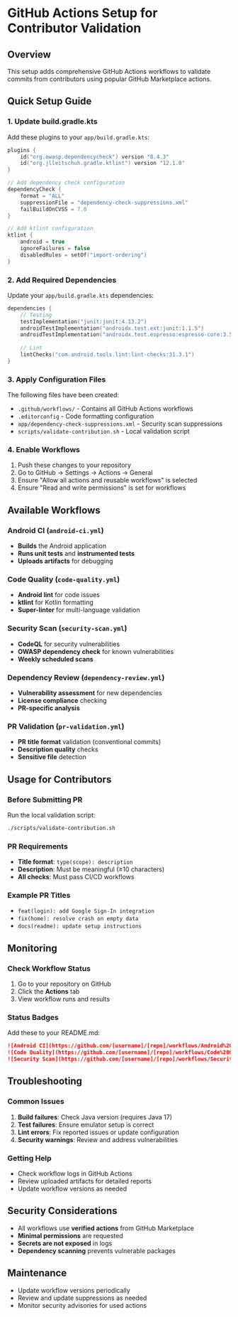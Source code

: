 # GitHub Actions Setup for Contributor Validation

## Overview
This setup adds comprehensive GitHub Actions workflows to validate commits from contributors using popular GitHub Marketplace actions.

## Quick Setup Guide

### 1. Update build.gradle.kts
Add these plugins to your `app/build.gradle.kts`:

```kotlin
plugins {
    id("org.owasp.dependencycheck") version "8.4.3"
    id("org.jlleitschuh.gradle.ktlint") version "12.1.0"
}

// Add dependency check configuration
dependencyCheck {
    format = "ALL"
    suppressionFile = "dependency-check-suppressions.xml"
    failBuildOnCVSS = 7.0
}

// Add ktlint configuration
ktlint {
    android = true
    ignoreFailures = false
    disabledRules = setOf("import-ordering")
}
```

### 2. Add Required Dependencies
Update your `app/build.gradle.kts` dependencies:

```kotlin
dependencies {
    // Testing
    testImplementation("junit:junit:4.13.2")
    androidTestImplementation("androidx.test.ext:junit:1.1.5")
    androidTestImplementation("androidx.test.espresso:espresso-core:3.5.1")
    
    // Lint
    lintChecks("com.android.tools.lint:lint-checks:31.3.1")
}
```

### 3. Apply Configuration Files
The following files have been created:
- `.github/workflows/` - Contains all GitHub Actions workflows
- `.editorconfig` - Code formatting configuration
- `app/dependency-check-suppressions.xml` - Security scan suppressions
- `scripts/validate-contribution.sh` - Local validation script

### 4. Enable Workflows
1. Push these changes to your repository
2. Go to GitHub → Settings → Actions → General
3. Ensure "Allow all actions and reusable workflows" is selected
4. Ensure "Read and write permissions" is set for workflows

## Available Workflows

### Android CI (`android-ci.yml`)
- **Builds** the Android application
- **Runs unit tests** and **instrumented tests**
- **Uploads artifacts** for debugging

### Code Quality (`code-quality.yml`)
- **Android lint** for code issues
- **ktlint** for Kotlin formatting
- **Super-linter** for multi-language validation

### Security Scan (`security-scan.yml`)
- **CodeQL** for security vulnerabilities
- **OWASP dependency check** for known vulnerabilities
- **Weekly scheduled scans**

### Dependency Review (`dependency-review.yml`)
- **Vulnerability assessment** for new dependencies
- **License compliance** checking
- **PR-specific analysis**

### PR Validation (`pr-validation.yml`)
- **PR title format** validation (conventional commits)
- **Description quality** checks
- **Sensitive file** detection

## Usage for Contributors

### Before Submitting PR
Run the local validation script:
```bash
./scripts/validate-contribution.sh
```

### PR Requirements
- **Title format**: `type(scope): description`
- **Description**: Must be meaningful (≥10 characters)
- **All checks**: Must pass CI/CD workflows

### Example PR Titles
- `feat(login): add Google Sign-In integration`
- `fix(home): resolve crash on empty data`
- `docs(readme): update setup instructions`

## Monitoring

### Check Workflow Status
1. Go to your repository on GitHub
2. Click the **Actions** tab
3. View workflow runs and results

### Status Badges
Add these to your README.md:

```markdown
![Android CI](https://github.com/[username]/[repo]/workflows/Android%20CI/badge.svg)
![Code Quality](https://github.com/[username]/[repo]/workflows/Code%20Quality%20Check/badge.svg)
![Security Scan](https://github.com/[username]/[repo]/workflows/Security%20Scan/badge.svg)
```

## Troubleshooting

### Common Issues
1. **Build failures**: Check Java version (requires Java 17)
2. **Test failures**: Ensure emulator setup is correct
3. **Lint errors**: Fix reported issues or update configuration
4. **Security warnings**: Review and address vulnerabilities

### Getting Help
- Check workflow logs in GitHub Actions
- Review uploaded artifacts for detailed reports
- Update workflow versions as needed

## Security Considerations
- All workflows use **verified actions** from GitHub Marketplace
- **Minimal permissions** are requested
- **Secrets are not exposed** in logs
- **Dependency scanning** prevents vulnerable packages

## Maintenance
- Update workflow versions periodically
- Review and update suppressions as needed
- Monitor security advisories for used actions
